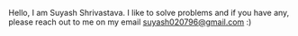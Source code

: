 Hello, I am Suyash Shrivastava.
I like to solve problems and if you have any, please reach out to me on my email suyash020796@gmail.com :)


<!---
suyash2796/suyash2796 is a ✨ special ✨ repository because its `README.md` (this file) appears on your GitHub profile.
You can click the Preview link to take a look at your changes.
--->
